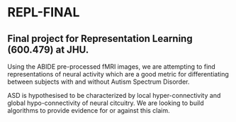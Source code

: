 # REPL-FINAL
## Final project for Representation Learning (600.479) at JHU.

Using the ABIDE pre-processed fMRI images, we are attempting to find representations of neural activity which are a good metric for differentiating between subjects with and without Autism Spectrum Disorder.

ASD is hypothesised to be characterized by local hyper-connectivity and global hypo-connectivity of neural citcuitry. We are looking to build algorithms to provide evidence for or against this claim.
